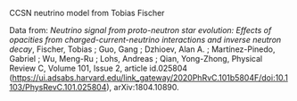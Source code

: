 CCSN neutrino model from Tobias Fischer

Data from: *Neutrino signal from proto-neutron star evolution: Effects of opacities from charged-current-neutrino interactions and inverse neutron decay*, Fischer, Tobias ; Guo, Gang ; Dzhioev, Alan A. ; Martínez-Pinedo, Gabriel ; Wu, Meng-Ru ; Lohs, Andreas ; Qian, Yong-Zhong, Physical Review C, Volume 101, Issue 2, article id.025804 (https://ui.adsabs.harvard.edu/link_gateway/2020PhRvC.101b5804F/doi:10.1103/PhysRevC.101.025804), arXiv:1804.10890.


